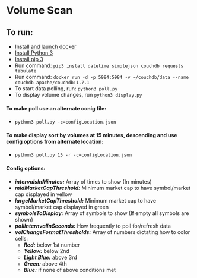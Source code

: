 # Volume Scan

## To run:
 * [Install and launch docker](https://docs.docker.com/install/)
 * [Install Python 3](https://www.python.org/downloads/)
 * [Install pip 3](https://stackoverflow.com/questions/6587507/how-to-install-pip-with-python-3)
 * Run command: `pip3 install datetime simplejson couchdb requests tabulate`
 * Run command: `docker run -d -p 5984:5984 -v ~/couchdb/data --name couchdb apache/couchdb:1.7.1`
 * To start data polling, run: `python3 poll.py`
 * To display volume changes, run `python3 display.py`

#### To make poll use an alternate conig file:
 * `python3 poll.py -c=configLocation.json`

#### To make display sort by volumes at 15 minutes, descending and use config options from alternate location:
 * `python3 poll.py 15 -r -c=configLocation.json`

#### Config options:
 * _**intervalsInMinutes:**_ Array of times to show (In minutes)
 * _**midMarketCapThreshold:**_ Minimum market cap to have symbol/market cap displayed in yellow
 * _**largeMarketCapThreshold:**_ Minimum market cap to have symbol/market cap displayed in green
 * _**symbolsToDisplay:**_ Array of symbols to show (If empty all symbols are shown)
 * _**pollInternvalInSeconds:**_ How frequently to poll for/refresh data
 * _**volChangeFormatThresholds:**_ Array of numbers dictating how to color cells:
    * _**Red:**_ below 1st number
    * _**Yellow:**_ below 2nd 
    * _**Light Blue:**_ above 3rd
    * _**Green:**_ above 4th
    * _**Blue:**_ if none of above conditions met








